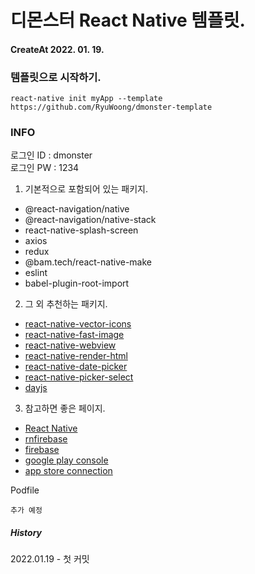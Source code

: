 # 디몬스터 React Native 템플릿.

#### CreateAt 2022. 01. 19.

### 템플릿으로 시작하기.

```
react-native init myApp --template https://github.com/RyuWoong/dmonster-template
```

### INFO

로그인 ID : dmonster<br/>
로그인 PW : 1234

1. 기본적으로 포함되어 있는 패키지.

- @react-navigation/native
- @react-navigation/native-stack
- react-native-splash-screen
- axios
- redux
- @bam.tech/react-native-make
- eslint
- babel-plugin-root-import

2. 그 외 추천하는 패키지.

- [react-native-vector-icons](https://github.com/oblador/react-native-vector-icons)
- [react-native-fast-image](https://github.com/DylanVann/react-native-fast-image)
- [react-native-webview](https://github.com/react-native-webview/react-native-webview)
- [react-native-render-html](https://github.com/meliorence/react-native-render-html)
- [react-native-date-picker](https://github.com/henninghall/react-native-date-picker)
- [react-native-picker-select](https://github.com/lawnstarter/react-native-picker-select)
- [dayjs](https://day.js.org/)

3. 참고하면 좋은 페이지.

- [React Native](https://reactnative.dev/)
- [rnfirebase](https://rnfirebase.io/)
- [firebase](https://firebase.google.com/)
- [google play console](https://play.google.com/console/about/)
- [app store connection](https://appstoreconnect.apple.com/apps)

Podfile

```
추가 예정
```

##### History

2022.01.19 - 첫 커밋

